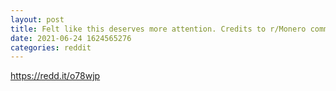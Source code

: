 ```yaml
--- 
layout: post 
title: Felt like this deserves more attention. Credits to r/Monero community. Hair Monero 
date: 2021-06-24 1624565276 
categories: reddit 
--- 
```

https://redd.it/o78wjp